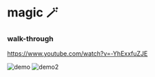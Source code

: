 # magic 🪄

### walk-through
https://www.youtube.com/watch?v=-YhExxfuZJE


![demo](https://coloradocolby.s3.amazonaws.com/gheco.gif)
![demo2](https://raw.githubusercontent.com/coloradocolby/thokr/main/assets/demo.gif)
